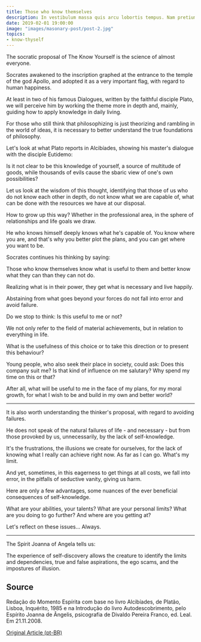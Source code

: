 ```yaml
---
title: Those who know themselves
description: In vestibulum massa quis arcu lobortis tempus. Nam pretium arcu in odio vulputate luctus.
date: 2019-02-01 19:00:00
image: "images/masonary-post/post-2.jpg"
topics: 
- know-thyself
---
```


The socratic proposal of The Know Yourself is the science of almost everyone.

Socrates awakened to the inscription graphed at the entrance to the temple of the god Apollo, and adopted it as a very important flag, with regard to human happiness.

At least in two of his famous Dialogues, written by the faithful disciple Plato, we will perceive him by working the theme more in depth and, mainly, guiding how to apply knowledge in daily living.

For those who still think that philosophizing is just theorizing and rambling in the world of ideas, it is necessary to better understand the true foundations of philosophy.

Let's look at what Plato reports in Alcibíades, showing his master's dialogue with the disciple Eutidemo:

Is it not clear to be this knowledge of yourself, a source of multitude of goods, while thousands of evils cause the sbaric view of one's own possibilities?

Let us look at the wisdom of this thought, identifying that those of us who do not know each other in depth, do not know what we are capable of, what can be done with the resources we have at our disposal.

How to grow up this way? Whether in the professional area, in the sphere of relationships and life goals we draw.

He who knows himself deeply knows what he's capable of. You know where you are, and that's why you better plot the plans, and you can get where you want to be.

Socrates continues his thinking by saying:

Those who know themselves know what is useful to them and better know what they can than they can not do.

Realizing what is in their power, they get what is necessary and live happily.

Abstaining from what goes beyond your forces do not fall into error and avoid failure.

Do we stop to think: Is this useful to me or not?

We not only refer to the field of material achievements, but in relation to everything in life.

What is the usefulness of this choice or to take this direction or to present this behaviour?

Young people, who also seek their place in society, could ask: Does this company suit me? Is that kind of influence on me salutary? Why spend my time on this or that?

After all, what will be useful to me in the face of my plans, for my moral growth, for what I wish to be and build in my own and better world?

*   *   *

It is also worth understanding the thinker's proposal, with regard to avoiding failures.

He does not speak of the natural failures of life - and necessary - but from those provoked by us, unnecessarily, by the lack of self-knowledge.

It's the frustrations, the illusions we create for ourselves, for the lack of knowing what I really can achieve right now. As far as I can go. What's my limit.

And yet, sometimes, in this eagerness to get things at all costs, we fall into error, in the pitfalls of seductive vanity, giving us harm.

Here are only a few advantages, some nuances of the ever beneficial consequences of self-knowledge.

What are your abilities, your talents? What are your personal limits? What are you doing to go further? And where are you getting at?

Let's reflect on these issues... Always.

*   *   *

The Spirit Joanna of Angela tells us:

The experience of self-discovery allows the creature to identify the limits and dependencies, true and false aspirations, the ego scams, and the impostures of illusion.

## Source
Redação do Momento Espírita com base no livro Alcibíades,
 de Platão, Lisboa, Inquérito, 1985 e na Introdução do livro
Autodescobrimento, pelo Espírito Joanna de Ângelis,
psicografia de Divaldo Pereira Franco, ed. Leal.
Em 21.11.2008.

[Original Article (pt-BR)](http://www.momento.com.br/pt/ler_texto.php?id=2039)
